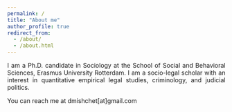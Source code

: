 ```yaml
---
permalink: /
title: "About me"
author_profile: true
redirect_from: 
  - /about/
  - /about.html
---
```


<p align="justify">  
I am a Ph.D. candidate in Sociology at the School of Social and Behavioral Sciences, Erasmus University Rotterdam. I am a socio-legal scholar with an interest in quantitative empirical legal studies, criminology, and judicial politics.

You can reach me at dmishchet[at]gmail.com

</p>

<!--
<h2 style="margin-top: 20px; margin-bottom: 10px;">Upcoming conferences</h2>
- [ESELS Annual Conference The European Society for Empirical Legal Studies](https://esels.eu/conference/esels-conference-elche-2024/), 20-21 June, Elche, Spain
- [12th Biennial Conference of the ECPR Group on the European Union European Consortium for Political Research](https://ecpr.eu/Events/250), 19-21 June, Lisbon, Portugal
-->
